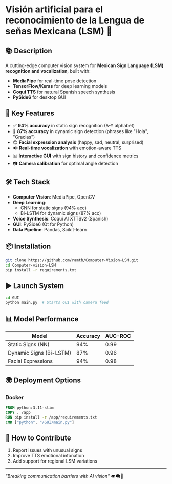 # Visión artificial para el reconocimiento de la Lengua de señas Mexicana (LSM) 🤟  

## 📚 Description 

A cutting-edge computer vision system for **Mexican Sign Language (LSM) recognition and vocalization**, built with:  
- **MediaPipe** for real-time pose detection  
- **TensorFlow/Keras** for deep learning models  
- **Coqui TTS** for natural Spanish speech synthesis  
- **PySide6** for desktop GUI  

## 🚀 Key Features  
- ✅ **94% accuracy** in static sign recognition (A-Y alphabet)  
- 🤖 **87% accuracy** in dynamic sign detection (phrases like "Hola", "Gracias")  
- 😊 **Facial expression analysis** (happy, sad, neutral, surprised)  
- 🔊 **Real-time vocalization** with emotion-aware TTS  
- 📊 **Interactive GUI** with sign history and confidence metrics  
- 📷 **Camera calibration** for optimal angle detection  

## 🛠️ Tech Stack  
- **Computer Vision**: MediaPipe, OpenCV  
- **Deep Learning**:  
  - CNN for static signs (94% acc)  
  - Bi-LSTM for dynamic signs (87% acc)  
- **Voice Synthesis**: Coqui AI XTTSv2 (Spanish)  
- **GUI**: PySide6 (Qt for Python)  
- **Data Pipeline**: Pandas, Scikit-learn  

## 📦 Installation  
```bash
git clone https://github.com/ramtb/Computer-Vision-LSM.git
cd Computer-vision-LSM
pip install -r requirements.txt
```


## ▶️ Launch System  
```bash
cd GUI
python main.py  # Starts GUI with camera feed
```

## 📊 Model Performance  
| Model | Accuracy | AUC-ROC |  
|-------|----------|---------|  
| Static Signs (NN) | 94% | 0.99 |  
| Dynamic Signs (Bi-LSTM) | 87% | 0.96 |  
| Facial Expressions | 94% | 0.98 |  

## 🌍 Deployment Options  

### Docker  
```dockerfile
FROM python:3.11-slim
COPY . /app
RUN pip install -r /app/requirements.txt
CMD ["python", "/GUI/main.py"]
```

## 🤝 How to Contribute  
1. Report issues with unusual signs  
2. Improve TTS emotional intonation  
3. Add support for regional LSM variations  


---  
*"Breaking communication barriers with AI vision"* 👁️🗨️💬